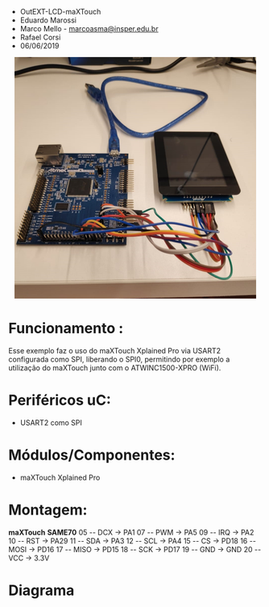 
* OutEXT-LCD-maXTouch
* Eduardo Marossi
* Marco Mello - marcoasma@insper.edu.br
* Rafael Corsi
* 06/06/2019

<p align="center">
  <img width="480" height="480" src="./imagem.jpeg">
</p>

# Funcionamento :
Esse exemplo faz o uso do maXTouch Xplained Pro via USART2 configurada como SPI, liberando o SPI0, permitindo por exemplo a utilização do maXTouch junto com o ATWINC1500-XPRO (WiFi).

# Periféricos uC:
- USART2 como SPI
   
# Módulos/Componentes:
- maXTouch Xplained Pro

# Montagem:

**maXTouch**	**SAME70**
05 -- DCX	-> PA1
07 -- PWM	-> PA5
09 -- IRQ	-> PA2
10 -- RST	-> PA29
11 -- SDA	-> PA3
12 -- SCL	-> PA4
15 -- CS	-> PD18
16 -- MOSI	-> PD16
17 -- MISO	-> PD15
18 -- SCK	-> PD17
19 -- GND	-> GND
20 -- VCC	-> 3.3V

# Diagrama
